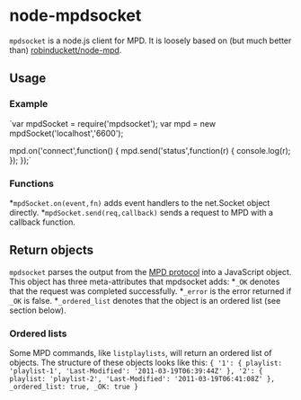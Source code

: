 # node-mpdsocket

`mpdsocket` is a node.js client for MPD. It is loosely based on (but much better than) [robinduckett/node-mpd](https://www.github.com/robinduckett/node-mpd).

## Usage

### Example
`var mpdSocket = require('mpdsocket');
var mpd = new mpdSocket('localhost','6600');

mpd.on('connect',function() {
	mpd.send('status',function(r) {
		console.log(r);
	});
});`

### Functions
*`mpdSocket.on(event,fn)` adds event handlers to the net.Socket object directly.
*`mpdSocket.send(req,callback)` sends a request to MPD with a callback function.

## Return objects

`mpdsocket` parses the output from the [MPD protocol](http://www.musicpd.org/doc/protocol/) into a JavaScript object. This object has three meta-attributes that mpdsocket adds:
*`_OK` denotes that the request was completed successfully.
*`_error` is the error returned if `_OK` is false.
*`_ordered_list` denotes that the object is an ordered list (see section below).

### Ordered lists
Some MPD commands, like `listplaylists`, will return an ordered list of objects. The structure of these objects looks like this:
`{ '1':
	{ playlist: 'playlist-1',
	  'Last-Modified': '2011-03-19T06:39:44Z' },
  '2':
	{ playlist: 'playlist-2',
	  'Last-Modified': '2011-03-19T06:41:08Z' },
  _ordered_list: true,
  _OK: true
}`
